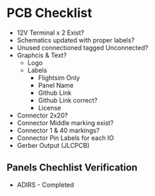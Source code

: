 # PCB Checklist
- 12V Terminal x 2 Exist?
- Schematics updated with proper labels?
- Unused connectioned tagged Unconnected?
- Graphcis & Text?
  - Logo
  - Labels
    - Flightsim Only
    - Panel Name
    - Github Link
    - Github Link correct?
    - License
- Connector 2x20?
- Connector Middle marking exist?
- Connector 1 & 40 markings?
- Connector Pin Labels for each IO
- Gerber Output (JLCPCB)


## Panels Chechlist Verification
- ADIRS - Completed
